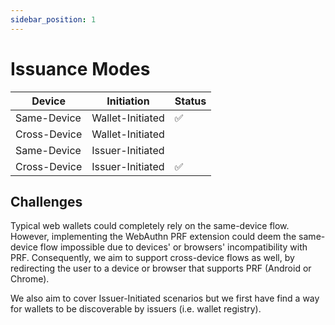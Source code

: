 ```yaml
---
sidebar_position: 1
---
```


# Issuance Modes

| Device      | Initiation | Status |
| ----------- | ----------- | ----------- |
| Same-Device      | Wallet-Initiated       |   :white_check_mark:   |
| Cross-Device     | Wallet-Initiated       |                        |
| Same-Device      | Issuer-Initiated       |                        |
| Cross-Device     | Issuer-Initiated       |   :white_check_mark:   |


## Challenges

Typical web wallets could completely rely on the same-device flow. However, implementing the WebAuthn PRF extension could deem the same-device flow impossible due to devices' or browsers' incompatibility with PRF. Consequently, we aim to support cross-device flows as well, by redirecting the user to a device or browser that supports PRF (Android or Chrome).

We also aim to cover Issuer-Initiated scenarios but we first have find a way for wallets to be discoverable by issuers (i.e. wallet registry).

